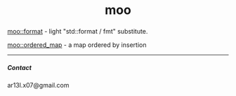 <h1 align="center">moo</h1>


### 

[moo::format](https://ar13l-x07.github.io/moo/format.html)      - light "std::format / fmt" substitute.


[moo::ordered_map](https://github.com/ar13l-x07/moo/blob/main/containers/ordered_map.h) - a map ordered by insertion

---

<p align="left">
<h5 align="left">Contact</h5>

<p>ar13l.x07@gmail.com</p>

